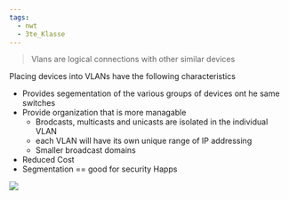 ```yaml
---
tags:
  - nwt
  - 3te_Klasse
---
```

> Vlans are logical connections with other similar devices 

Placing devices into VLANs have the following characteristics
- Provides segementation of the various groups of devices ont he same switches 
- Provide organization that is more managable 
	- Brodcasts, multicasts and unicasts are isolated in the individual VLAN 
	- each VLAN will have its own unique range of IP addressing 
	- Smaller broadcast domains 
- Reduced Cost
- Segmentation == good for security Happs

![](vlans%2027-09-2024-53.excalidraw.light.svg)
